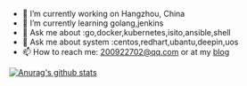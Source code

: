 - 🔭 I’m currently working on Hangzhou, China
- 🌱 I’m currently learning golang,jenkins
- 💬 Ask me about :go,docker,kubernetes,isito,ansible,shell
- 💬 Ask me about system :centos,redhart,ubantu,deepin,uos
- 📫 How to reach me: 200922702@qq.com or at my [blog](https://www.zhangpengxuan.com)

[![Anurag's github stats](https://github-readme-stats.vercel.app/api?username=xuan200922702&show_icons=true)](https://github.com/anuraghazra/github-readme-stats)

